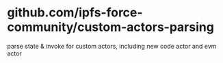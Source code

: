 # github.com/ipfs-force-community/custom-actors-parsing
parse state &amp; invoke for custom actors, including new code actor and evm actor
